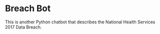 # Breach Bot

This is another Python chatbot that describes the National Health Services 2017 Data Breach.
